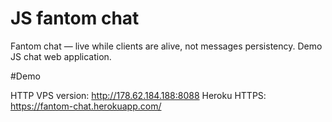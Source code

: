 # JS fantom chat
Fantom chat — live while clients are alive, not messages persistency. Demo JS chat web application. 

#Demo

HTTP VPS version: http://178.62.184.188:8088
Heroku HTTPS: https://fantom-chat.herokuapp.com/
